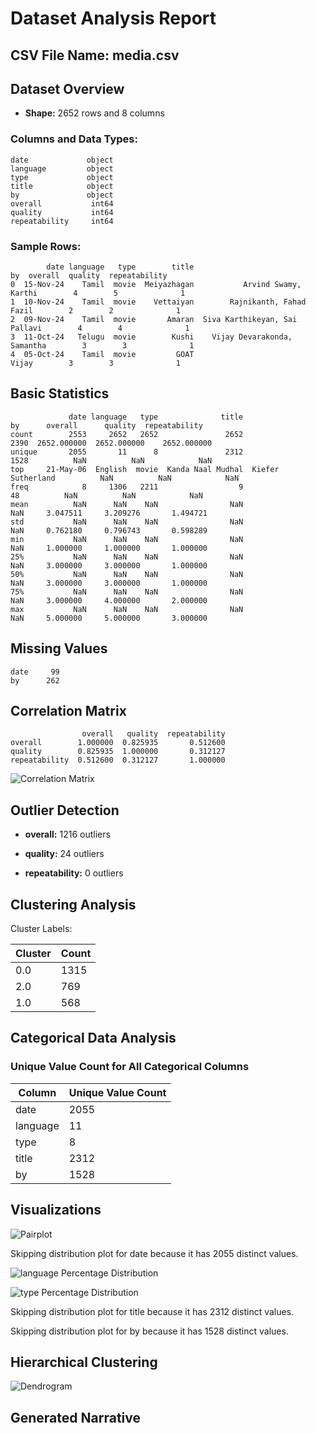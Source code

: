 # Dataset Analysis Report

## CSV File Name: media.csv

## Dataset Overview

- **Shape:** 2652 rows and 8 columns

### Columns and Data Types:

```plaintext
date             object
language         object
type             object
title            object
by               object
overall           int64
quality           int64
repeatability     int64
```

### Sample Rows:

```plaintext
        date language   type        title                             by  overall  quality  repeatability
0  15-Nov-24    Tamil  movie  Meiyazhagan           Arvind Swamy, Karthi        4        5              1
1  10-Nov-24    Tamil  movie    Vettaiyan        Rajnikanth, Fahad Fazil        2        2              1
2  09-Nov-24    Tamil  movie       Amaran  Siva Karthikeyan, Sai Pallavi        4        4              1
3  11-Oct-24   Telugu  movie        Kushi    Vijay Devarakonda, Samantha        3        3              1
4  05-Oct-24    Tamil  movie         GOAT                          Vijay        3        3              1
```

## Basic Statistics

```plaintext
             date language   type              title                 by      overall      quality  repeatability
count        2553     2652   2652               2652               2390  2652.000000  2652.000000    2652.000000
unique       2055       11      8               2312               1528          NaN          NaN            NaN
top     21-May-06  English  movie  Kanda Naal Mudhal  Kiefer Sutherland          NaN          NaN            NaN
freq            8     1306   2211                  9                 48          NaN          NaN            NaN
mean          NaN      NaN    NaN                NaN                NaN     3.047511     3.209276       1.494721
std           NaN      NaN    NaN                NaN                NaN     0.762180     0.796743       0.598289
min           NaN      NaN    NaN                NaN                NaN     1.000000     1.000000       1.000000
25%           NaN      NaN    NaN                NaN                NaN     3.000000     3.000000       1.000000
50%           NaN      NaN    NaN                NaN                NaN     3.000000     3.000000       1.000000
75%           NaN      NaN    NaN                NaN                NaN     3.000000     4.000000       2.000000
max           NaN      NaN    NaN                NaN                NaN     5.000000     5.000000       3.000000
```

## Missing Values

```plaintext
date     99
by      262
```

## Correlation Matrix

```plaintext
                overall   quality  repeatability
overall        1.000000  0.825935       0.512600
quality        0.825935  1.000000       0.312127
repeatability  0.512600  0.312127       1.000000
```

![Correlation Matrix](correlation_matrix.png)

## Outlier Detection

- **overall:** 1216 outliers

- **quality:** 24 outliers

- **repeatability:** 0 outliers

## Clustering Analysis

Cluster Labels:

| Cluster | Count |
|---------|-------|
| 0.0 | 1315 |
| 2.0 | 769 |
| 1.0 | 568 |


## Categorical Data Analysis

### Unique Value Count for All Categorical Columns

| Column | Unique Value Count |
|---------|--------------------|
| date | 2055 |
| language | 11 |
| type | 8 |
| title | 2312 |
| by | 1528 |


## Visualizations

![Pairplot](pairplot.png)

Skipping distribution plot for date because it has 2055 distinct values.

![language Percentage Distribution](language_percentage_distribution.png)

![type Percentage Distribution](type_percentage_distribution.png)

Skipping distribution plot for title because it has 2312 distinct values.

Skipping distribution plot for by because it has 1528 distinct values.

## Hierarchical Clustering

![Dendrogram](dendrogram.png)

## Generated Narrative